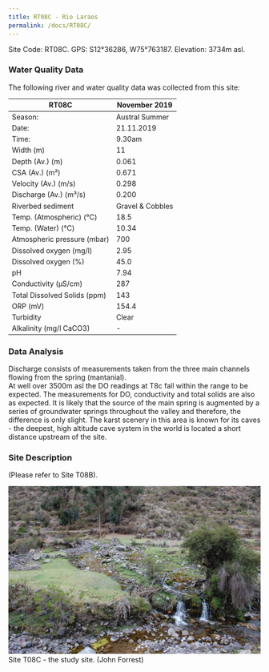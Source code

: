```yaml
---
title: RT08C - Rio Laraos
permalink: /docs/RT08C/
---
```




Site Code: RT08C.  GPS: S12°36286, W75°763187. Elevation:
3734m asl.

### Water Quality Data

The following river and water quality data was collected from this site:

| RT08C                        | November 2019                 | 
|------------------------------|-------------------------------|
| Season:                      | Austral Summer                |
| Date:                        | 21.11.2019                    |
| Time:                        | 9.30am                        |
| Width (m)                    | 11                            |
| Depth (Av.) (m)              | 0.061                         |
| CSA (Av.) (m²)               | 0.671                         |
| Velocity (Av.) (m/s)         | 0.298                         |
| Discharge (Av.) (m³/s)       | 0.200                         |
| Riverbed sediment            | Gravel & Cobbles              |
| Temp. (Atmospheric) (°C)     | 18.5                          |
| Temp. (Water) (°C)           | 10.34                         |
| Atmospheric pressure (mbar)  | 700                           |
| Dissolved oxygen (mg/l)      | 2.95                          |
| Dissolved oxygen (%)         | 45.0                          |
| pH                           | 7.94                          |
| Conductivity (µS/cm)         | 287                           |
| Total Dissolved Solids (ppm) | 143                           |
| ORP (mV)                     | 154.4                         |
| Turbidity                    | Clear                         |
| Alkalinity (mg/l CaCO3)      |   -   |

### Data Analysis
Discharge consists of measurements taken from the three main channels flowing from the spring (mantanial).                                                                   
At well over 3500m asl the DO readings at T8c fall within the range to be expected. The measurements for DO, conductivity and total solids are also as expected. It is likely that the source of the main spring is augmented by a series of groundwater springs throughout the valley and therefore, the difference is only slight. The karst scenery in this area is known for its caves - the deepest, high altitude cave system in the world is located a short distance upstream of the site.


### Site Description
(Please refer to Site T08B).


![Site T08C - the study site. (John Forrest)](/assets/SiteDescriptions/T8/T8CMantanial.JPG)
Site T08C - the study site. (John Forrest)
